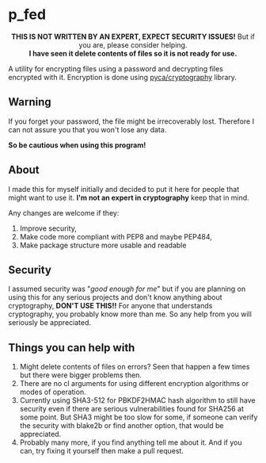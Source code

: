# p_fed

<p align="center">
<b>THIS IS NOT WRITTEN BY AN EXPERT, EXPECT SECURITY ISSUES!</b> But if you are, please consider helping.<br>
<b>I have seen it delete contents of files so it is not ready for use.</b>
</p>

A utility for encrypting files using a password and decrypting files encrypted with it.
Encryption is done using [pyca/cryptography](https://github.com/pyca/cryptography) library.

## Warning

If you forget your password, the file might be irrecoverably lost.
Therefore I can not assure you that you won't lose any data.

**So be cautious when using this program!**

## About

I made this for myself initially and decided to put it here for people that might want to use it.
**I'm not an expert in cryptography** keep that in mind.

Any changes are welcome if they:

1. Improve security,
2. Make code more compliant with PEP8 and maybe PEP484,
3. Make package structure more usable and readable

## Security

I assumed security was "_good enough for me_" but if you are planning on using this for any serious projects and don't know anything about cryptography, **DON'T USE THIS!!** For anyone that understands cryptography, you probably know more than me. So any help from you will seriously be appreciated.

## Things you can help with

1. Might delete contents of files on errors? Seen that happen a few times but there were bigger problems then.
1. There are no cl arguments for using different encryption algorithms or modes of operation.
1. Currently using SHA3-512 for PBKDF2HMAC hash algorithm to still have security even if there are serious vulnerabilities found for SHA256 at some point. But SHA3 might be too slow for some, if someone can verify the security with blake2b or find another option, that would be appreciated.
1. Probably many more, if you find anything tell me about it. And if you can, try fixing it yourself then make a pull request.
